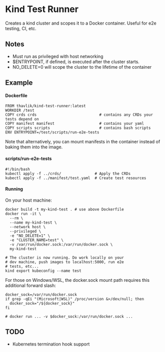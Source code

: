 # Kind Test Runner
Creates a kind cluster and scopes it to a Docker container. Useful for e2e testing, CI, etc.

## Notes
- Must run as privileged with host networking
- $ENTRYPOINT, if defined, is executed after the cluster starts.
- NO_DELETE=0 will scope the cluster to the lifetime of the container

## Example
#### Dockerfile
```
FROM thavlik/kind-test-runner:latest
WORKDIR /test
COPY crds crds                            # contains any CRDs your tests depend on
COPY manifest manifest                    # contains your yaml
COPY scripts scripts                      # contains bash scripts
ENV ENTRYPOINT=/test/scripts/run-e2e-tests
```
Note that alternatively, you can mount manifests in the container instead of baking them into the image.

#### scripts/run-e2e-tests
```
#!/bin/bash
kubectl apply -f ../crds/               # Apply the CRDs
kubectl apply -f ../manifest/test.yaml  # Create test resources
```

#### Running
On your host machine:
```
docker build -t my-kind-test . # use above Dockerfile
docker run -it \
  --rm \
  --name my-kind-test \
  --network host \
  --privileged \
  -e "NO_DELETE=1" \
  -e "CLUSTER_NAME=test" \
  -v /var/run/docker.sock:/var/run/docker.sock \
  my-kind-test

# The cluster is now running. Do work locally on your
# dev machine, push images to localhost:5000, run e2e
# tests, etc...
kind export kubeconfig --name test
```

For those on Windows/WSL, the docker.sock mount path requires this additional forward slash:
```
docker_sock=/var/run/docker.sock
if grep -qEi "(Microsoft|WSL)" /proc/version &>/dev/null; then
  docker_sock="/${docker_sock}"
fi

# docker run ... -v $docker_sock:/var/run/docker.sock ...
```

## TODO
- Kubernetes termination hook support
